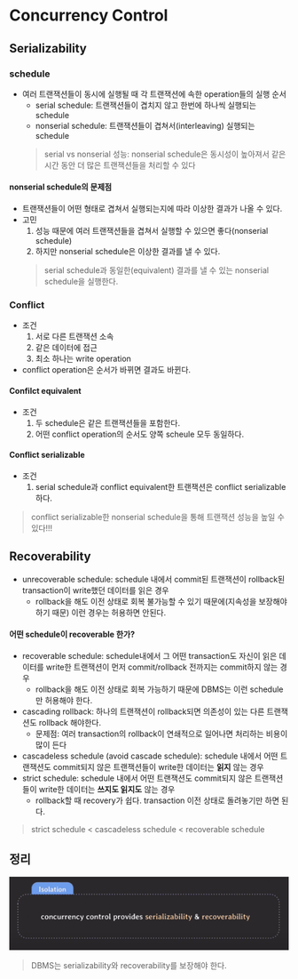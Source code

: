 # Concurrency Control

## Serializability

### schedule
- 여러 트랜잭션들이 동시에 실행될 때 각 트랜잭션에 속한 operation들의 실행 순서
    - serial schedule: 트랜잭션들이 겹치지 않고 한번에 하나씩 실행되는 schedule
    - nonserial schedule: 트랜잭션들이 겹쳐서(interleaving) 실행되는 schedule
  > serial vs nonserial 성능: nonserial schedule은 동시성이 높아져서 같은 시간 동안 더 많은 트랜잭션들을 처리할 수 있다

#### nonserial schedule의 문제점
- 트랜잭션들이 어떤 형태로 겹쳐서 실행되는지에 따라 이상한 결과가 나올 수 있다.
- 고민
    1. 성능 때문에 여러 트랜잭션들을 겹쳐서 실행할 수 있으면 좋다(nonserial schedule)
    2. 하지만 nonserial schedule은 이상한 결과를 낼 수 있다.
  > serial schedule과 동일한(equivalent) 결과를 낼 수 있는 nonserial schedule을 실행한다.

### Conflict
- 조건
    1. 서로 다른 트랜잭션 소속
    2. 같은 데이터에 접근
    3. 최소 하나는 write operation
- conflict operation은 순서가 바뀌면 결과도 바뀐다.

#### Confilct equivalent
- 조건
    1. 두 schedule은 같은 트랜잭션들을 포함한다.
    2. 어떤 conflict operation의 순서도 양쪽 scheule 모두 동일하다.

#### Conflict serializable
- 조건
    1. serial schedule과 conflict equivalent한 트랜잭션은 conflict serializable하다.
> conflict serializable한 nonserial schedule을 통해 트랜잭션 성능을 높일 수 있다!!!

## Recoverability

- unrecoverable schedule: schedule 내에서 commit된 트랜잭션이 rollback된 transaction이 write했던 데이터를 읽은 경우 
    - rollback을 해도 이전 상태로 회복 불가능할 수 있기 때문에(지속성을 보장해야하기 때문) 이런 경우는 허용하면 안된다.

#### 어떤 schedule이 recoverable 한가?
- recoverable schedule: schedule내에서 그 어떤 transaction도 자신이 읽은 데이터를 write한 트랜잭션이 먼저 commit/rollback 전까지는 commit하지 않는 경우
    - rollback을 해도 이전 상태로 회복 가능하기 때문에 DBMS는 이런 schedule만 허용해야 한다.
- cascading rollback: 하나의 트랜잭션이 rollback되면 의존성이 있는 다른 트랜잭션도 rollback 해야한다.
    - 문제점: 여러 transaction의 rollback이 연쇄적으로 일어나면 처리하는 비용이 많이 든다
- cascadeless schedule (avoid cascade schedule): schedule 내에서 어떤 트랜잭션도 commit되지 않은 트랜잭션들이 write한 데이터는 **읽지** 않는 경우
- strict schedule: schedule 내에서 어떤 트랜잭션도 commit되지 않은 트랜잭션들이 write한 데이터는 **쓰지도 읽지도** 않는 경우
    - rollback할 때 recovery가 쉽다. transaction 이전 상태로 돌려놓기만 하면 된다.

> strict schedule < cascadeless schedule < recoverable schedule


## 정리

![img_2.png](img_2.png)
> DBMS는 serializability와 recoverability를 보장해야 한다.
